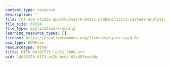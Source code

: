 ```yaml
---
content_type: resource
description: ''
file: /ol-ocw-studio-app/courses/6-041sc-probabilistic-systems-analysis-and-applied-probability-fall-2013/14d9227b5173ac2bbcda63cd97eacdbc_MIT6_041SCF13_lec21_300k.srt
file_size: 69334
file_type: application/x-subrip
learning_resource_types: []
license: https://creativecommons.org/licenses/by-nc-sa/4.0/
ocw_type: OCWFile
resourcetype: Other
title: MIT6_041SCF13_lec21_300k.srt
uid: 14d9227b-5173-ac2b-bcda-63cd97eacdbc
---
```

